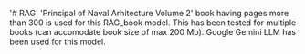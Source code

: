 '# RAG' 
'Principal of Naval Arhitecture Volume 2' book having pages more than 300 is used for this RAG_book model.
This has been tested for multiple books (can accomodate book size of max 200 Mb).
Google Gemini LLM has been used for this model.
